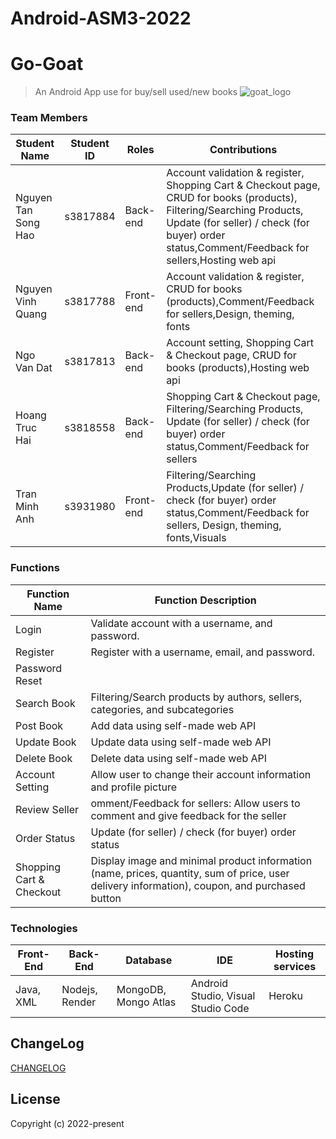 # Android-ASM3-2022
# Go-Goat

> An Android App use for buy/sell used/new books
![goat_logo](https://user-images.githubusercontent.com/57244454/213659108-cc25226a-3dfa-43f5-af75-347e007b2668.svg)


### Team Members
| Student Name            | Student ID  | Roles           | Contributions                                                   |
| ----------------------- | ----------  | --------------- |-----------------------------------------------------------------|
| Nguyen Tan Song Hao     | s3817884    | Back-end        | Account validation & register, Shopping Cart & Checkout page, CRUD for books (products), Filtering/Searching Products, Update (for seller) / check (for buyer) order status,Comment/Feedback for sellers,Hosting web api |
| Nguyen Vinh Quang       | s3817788    | Front-end       | Account validation & register, CRUD for books (products),Comment/Feedback for sellers,Design, theming, fonts|
| Ngo Van Dat             | s3817813    | Back-end        | Account setting, Shopping Cart & Checkout page, CRUD for books (products),Hosting web api      |
| Hoang Truc Hai          | s3818558    | Back-end        | Shopping Cart & Checkout page, Filtering/Searching Products, Update (for seller) / check (for buyer) order status,Comment/Feedback for sellers      |
| Tran Minh Anh           | s3931980    | Front-end       | Filtering/Searching Products,Update (for seller) / check (for buyer) order status,Comment/Feedback for sellers, Design, theming, fonts,Visuals|


### Functions
|Function Name            | Function Description                                                                |
|-------------------------|-------------------------------------------------------------------------------------|
|Login                    | Validate account with a username, and password.                                     |
|Register                 | Register with a username, email, and password.                                      |
|Password Reset           |                                                                                     |
|Search Book              |Filtering/Search products by authors, sellers, categories, and subcategories         |
|Post Book                | Add data using self-made web API                                                    |
|Update Book              | Update data using self-made web API                                                 |
|Delete Book              | Delete data using self-made web API                                                 | 
|Account Setting          | Allow user to change their account information and profile picture                  |
|Review Seller            | omment/Feedback for sellers: Allow users to comment and give feedback for the seller|
|Order Status             | Update (for seller) / check (for buyer) order status                                |
|Shopping Cart & Checkout |Display image and minimal product information (name, prices, quantity, sum of price, user delivery information), coupon, and purchased button|
### Technologies
|Front-End                | Back-End             | Database      | IDE            |Hosting services|
|-------------------------|----------------------|---------------|----------------|----------------|
|Java, XML                |Nodejs, Render        |MongoDB, Mongo Atlas|Android Studio, Visual Studio Code|Heroku|

## ChangeLog

[CHANGELOG](CHANGELOG.md)

## License

Copyright (c) 2022-present
